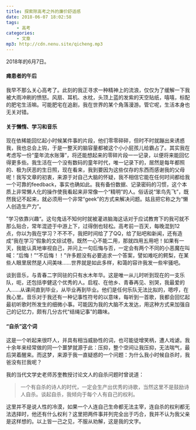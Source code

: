 ```yaml
---
title: 探索除高考之外的廉价舒适感
date: 2018-06-07 18:02:58
tags: 
    - 高考
categories:
    - 文章
mp3: http://cdn.nenu.site/qicheng.mp3
---
```


2018年的6月7日。

#### 瘫患者的午后

我早不那么关心高考了。此刻的我正寻求一种精神上的流浪，仅仅为了缓解一下我被大雨冲刷的愤怒。风扇、耳机、水枕，头顶上蓝的发紫的天空贴纸，嘻嘻，标配的肥宅生活嘛。可能肥宅在追剧，我在世界的某个角落漫游。管它呢，生活本身也无关对错。

#### 关于懒惰、学习和音乐

现在依稀能回忆起小时候某件事的片段，他们零零碎碎，但时不时就蹦出来诱惑我，我也总会上钩，于是一整天的脑容量都被这个小小屁孩儿给霸占了。其实我在考虑写一份“童年流水账簿”，将还能想起来的零碎片段一一记录，以便将来能回忆得更多些。我生活在一个没有数码的童年时代，唯一记录下的，居然是每年都照的、极为厌恶的生日照，现在看来，我到要因为这些仅存的东西而感谢我的父母呢！我写文章的初衷，来源于对自己大脑的怀疑，我不相信它能在任何时间都给我一个可靠的feedback，事实也确如此。我有备份数据、记录密码的习惯，这个本质上非常懒人化的操作使我看起来非常像一个“精明”的人。俗话说“笨鸟先飞”，既然我记不起来，就必须用一个非常“geek”的方式来解决问题。姑且把它称之为“懒人创造生产力”。

”学习依靠兴趣“。这句鬼话不知何时就被灌进脑海这话对于应试教育下的我可就不那么贴合，常年混迹于中游上下，过得倒也轻松。高考前一百天，每晚混到12点，你以为我在学习？不不不，我把时间给了了QQ，给了贴吧和新闻，还有造成“我在学习”假象的文综试卷。既然一心不能二用，那就四用五用吧！如果有一天，我能认真地审视自己，并问上一句后悔与否，一定会有两个不同的小恶魔在叫喊：“后悔！”“不后悔！！”许多题没有必要追求一个答案，譬如难吃的鳄梨，在某些人眼里居然是人间美味……世界就是如此多样，和蔼的容许我发一些牢骚吧。

谈到音乐，与青春二字同驻的只有水木年华。这是唯一从儿时听到现在的一支乐队，呃，还包括李健这个优秀的人。启程、在他乡、青春再见、别哭，我最爱的人……从课间直到毕业，从毕业再到毕业。他们是任何乐队无法比拟的，嗯哼，在我心里。音乐对于我还有一种记事性符号的以意味，每听到一首歌，我都会回忆起最初听歌时所发生的细微小事。可能因为我的大脑不太发达，用这种方式来加强自己的记忆力，颇有几分古代“结绳记事”的趣味。

#### “自杀”这个词

这是一个听起来很吓人，并具有相当威胁性的词，也可能徒增笑柄，遭人戏谑。我十余年来经常做的同一个噩梦就源于此：压抑，整个空间让我压抑，无法喘气，最后哭着醒来。而这梦，来源于我一直疑惑的一个问题：为什么我小时候自杀时，我爸没有拦我呢？

我的当代文学史老师苏奎教授讨论文人的自杀问题时曾说道：

> 一个有自杀的诗人的时代，一定会生产出优秀的诗歌，当然这里不是鼓励诗人自杀。谈起自杀，我倾向于每个人有自己的权利。

这里并不是说人性的冷漠，如果一个人连自己生命都无法主宰，连自杀的权利都无法选择时，他还有什么权利？这里把两件事并列完全出于巧合，我并不认为我父亲是这样想的。以上皆一己之见，不服从劝解，这是我的文字。